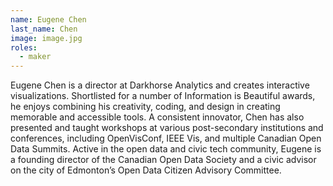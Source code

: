 ```yaml
---
name: Eugene Chen
last_name: Chen
image: image.jpg
roles:
  - maker
---
```

Eugene Chen is a director at Darkhorse Analytics and creates interactive visualizations.  Shortlisted for a number of Information is Beautiful awards, he enjoys combining his creativity, coding, and design in creating memorable and accessible tools.  A consistent innovator, Chen has also presented and taught workshops at various post-secondary institutions and conferences, including OpenVisConf, IEEE Vis, and multiple Canadian Open Data Summits.  Active in the open data and civic tech community, Eugene is a founding director of the Canadian Open Data Society and a civic advisor on the city of Edmonton’s Open Data Citizen Advisory Committee.
